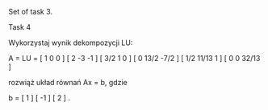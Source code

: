 Set of task 3.

Task 4

Wykorzystaj wynik dekompozycji LU:

   A = LU = [   1     0 0 ] [ 2   -3    -1 ]
            [ 3/2     1 0 ] [ 0 13/2  -7/2 ]
            [ 1/2 11/13 1 ] [ 0    0 32/13 ]

rozwiąż układ równań Ax = b, gdzie

   b = [  1 ]
       [ -1 ]
       [  2 ] .